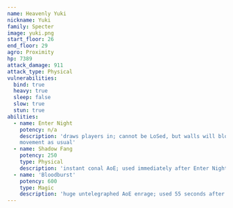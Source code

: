 ```yaml
---
name: Heavenly Yuki
nickname: Yuki
family: Specter
image: yuki.png
start_floor: 26
end_floor: 29
agro: Proximity
hp: 7389
attack_damage: 911
attack_type: Physical
vulnerabilities:
  bind: true
  heavy: true
  sleep: false
  slow: true
  stun: true
abilities:
  - name: Enter Night
    potency: n/a
    description: 'draws players in; cannot be LoSed, but walls will block
    movement as usual'
  - name: Shadow Fang
    potency: 250
    type: Physical
    description: 'instant conal AoE; used immediately after Enter Night'
  - name: 'Bloodburst'
    potency: 600
    type: Magic
    description: 'huge untelegraphed AoE enrage; used 55 seconds after pull'
---
```

